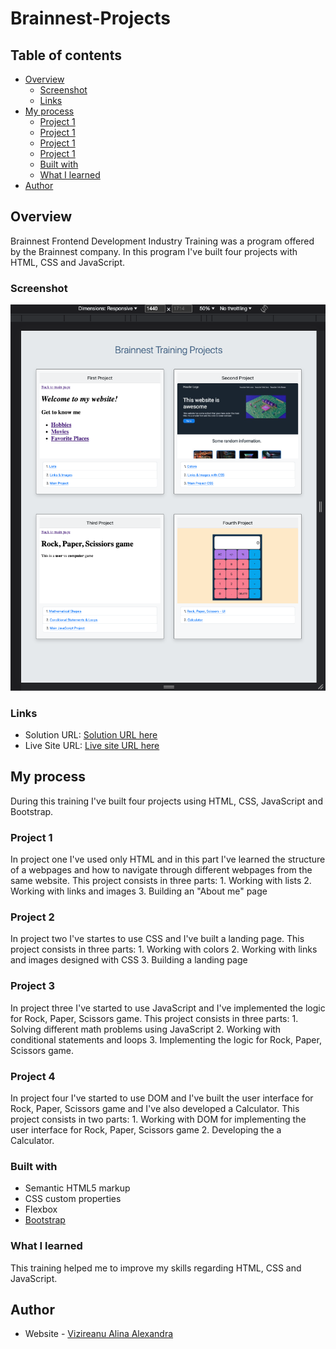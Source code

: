 # Brainnest-Projects

## Table of contents

- [Overview](#overview)
  - [Screenshot](#screenshot)
  - [Links](#links)
- [My process](#my-process)
  - [Project 1](#project-1)
  - [Project 1](#project-2)
  - [Project 1](#project-3)
  - [Project 1](#project-4)
  - [Built with](#built-with)
  - [What I learned](#what-i-learned)
- [Author](#author)

## Overview
  Brainnest Frontend Development Industry Training was a program offered by the Brainnest company.
  In this program I've built four projects with HTML, CSS and JavaScript.

### Screenshot

![](./screenshots/BrainnestProjects.jpg)


### Links

- Solution URL: [Solution URL here](https://github.com/AlinaAlexandraVizireanu/Brainnest-Projects)
- Live Site URL: [Live site URL here](https://alinaalexandravizireanu.github.io/Brainnest-Projects/)

## My process
  During this training I've built four projects using HTML, CSS, JavaScript and Bootstrap.
  
  ### Project 1
  In project one I've used only HTML and in this part I've learned the structure of a webpages and how to navigate through different webpages from the same website.
  This project consists in three parts:
    1. Working with lists
    2. Working with links and images
    3. Building an "About me" page

  ### Project 2
  In project two I've startes to use CSS and I've built a landing page.
  This project consists in three parts:
    1. Working with colors
    2. Working with links and images designed with CSS
    3. Building a landing page

  ### Project 3
  In project three I've started to use JavaScript and I've implemented the logic for Rock, Paper, Scissors game.
  This project consists in three parts:
    1. Solving different math problems using JavaScript
    2. Working with conditional statements and loops
    3. Implementing the logic for Rock, Paper, Scissors game.

 ### Project 4
  In project four I've started to use DOM and I've built the user interface for Rock, Paper, Scissors game and I've also developed a Calculator.
  This project consists in two parts:
    1. Working with DOM for implementing the user interface for Rock, Paper, Scissors game
    2. Developing the a Calculator.

### Built with

- Semantic HTML5 markup
- CSS custom properties
- Flexbox
- [Bootstrap](https://getbootstrap.com/)

### What I learned

This training helped me to improve my skills regarding HTML, CSS and JavaScript.

## Author

- Website - [Vizireanu Alina Alexandra](https://alinaalexandravizireanu.github.io/Brainnest-Projects/)
